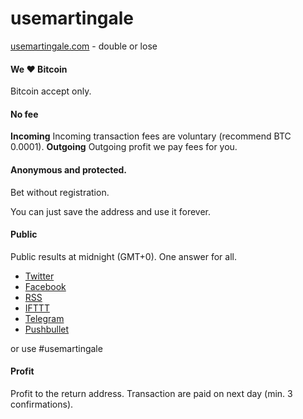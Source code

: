 # usemartingale

[usemartingale.com](http://usemartingale.com/) - double or lose

#### We ♥ Bitcoin
Bitcoin accept only.

#### No fee
**Incoming**
Incoming transaction fees are voluntary (recommend BTC 0.0001).
**Outgoing**
Outgoing profit we pay fees for you.

#### Anonymous and protected.
Bet without registration.

You can just save the address and use it forever.

#### Public
Public results at midnight (GMT+0). One answer for all.

* [Twitter](http://usemartingale.com/)
* [Facebook](http://usemartingale.com/)
* [RSS](http://usemartingale.com/)
* [IFTTT](http://usemartingale.com/)
* [Telegram](http://usemartingale.com/)
* [Pushbullet](http://usemartingale.com/)

or use #usemartingale

#### Profit
Profit to the return address. Transaction are paid on next day (min. 3 confirmations).
